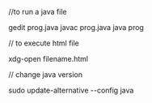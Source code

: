 //to run a java file

gedit prog.java
javac prog.java
java prog

// to execute html file

xdg-open filename.html

// change java version

sudo update-alternative --config java
